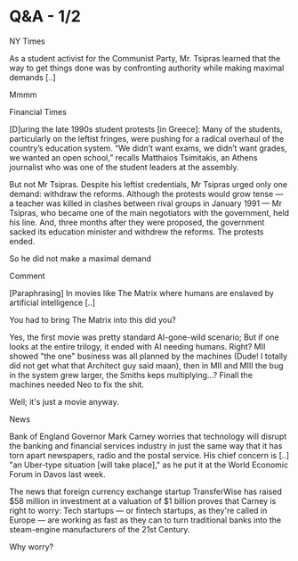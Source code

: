 # Q&A - 1/2

NY Times

As a student activist for the Communist Party, Mr. Tsipras learned that the way to get things done was by confronting authority while making maximal demands [..]

Mmmm

Financial Times

[D]uring the late 1990s student protests [in Greece]: Many of the students, particularly on the leftist fringes, were pushing for a radical overhaul of the country’s education system. “We didn’t want exams, we didn’t want grades, we wanted an open school,” recalls Matthaios Tsimitakis, an Athens journalist who was one of the student leaders at the assembly.

But not Mr Tsipras. Despite his leftist credentials, Mr Tsipras urged only one demand: withdraw the reforms. Although the protests would grow tense — a teacher was killed in clashes between rival groups in January 1991 — Mr Tsipras, who became one of the main negotiators with the government, held his line. And, three months after they were proposed, the government sacked its education minister and withdrew the reforms. The protests ended.

So he did not make a maximal demand

Comment

[Paraphrasing] In movies like The Matrix where humans are enslaved by artificial intelligence [..]

You had to bring The Matrix into this did you?

Yes, the first movie was pretty standard AI-gone-wild scenario; But if one looks at the entire trilogy, it ended with AI needing humans. Right? MII showed "the one" business was all planned by the machines (Dude! I totally did not get what that Architect guy said maan), then in MII and MIII the bug in the system grew larger, the Smiths keps multiplying...? Finall the machines needed Neo to fix the shit.

Well; it's just a movie anyway.

News

Bank of England Governor Mark Carney worries that technology will disrupt the banking and financial services industry in just the same way that it has torn apart newspapers, radio and the postal service. His chief concern is [..] "an Uber-type situation [will take place]," as he put it at the World Economic Forum in Davos last week.

The news that foreign currency exchange startup TransferWise has raised $58 million in investment at a valuation of $1 billion proves that Carney is right to worry: Tech startups — or fintech startups, as they're called in Europe — are working as fast as they can to turn traditional banks into the steam-engine manufacturers of the 21st Century.

Why worry?

